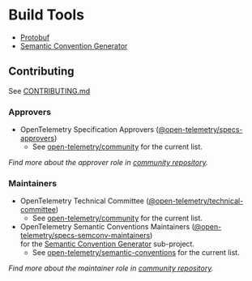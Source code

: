 # Build Tools

* [Protobuf](./protobuf/README.md)
* [Semantic Convention Generator](./semantic-conventions/README.md)

## Contributing

See [CONTRIBUTING.md](CONTRIBUTING.md)

### Approvers

- OpenTelemetry Specification Approvers ([@open-telemetry/specs-approvers](https://github.com/orgs/open-telemetry/teams/specs-approvers))  
  - See [open-telemetry/community](https://github.com/open-telemetry/community/blob/main/community-members.md#specifications-and-proto) for the current list.

_Find more about the approver role in [community repository](https://github.com/open-telemetry/community/blob/master/community-membership.md#approver)._

### Maintainers

- OpenTelemetry Technical Committee ([@open-telemetry/technical-committee](https://github.com/orgs/open-telemetry/teams/technical-committee))
  - See [open-telemetry/community](https://github.com/open-telemetry/community/blob/main/community-members.md#technical-committee) for the current list.
- OpenTelemetry Semantic Conventions Maintainers ([@open-telemetry/specs-semconv-maintainers](https://github.com/orgs/open-telemetry/teams/specs-semconv-maintainers))  
  for the [Semantic Convention Generator](./semantic-conventions/README.md) sub-project.
  - See [open-telemetry/semantic-conventions](https://github.com/open-telemetry/semantic-conventions#contributing) for the current list.

_Find more about the maintainer role in [community repository](https://github.com/open-telemetry/community/blob/master/community-membership.md#maintainer)._
